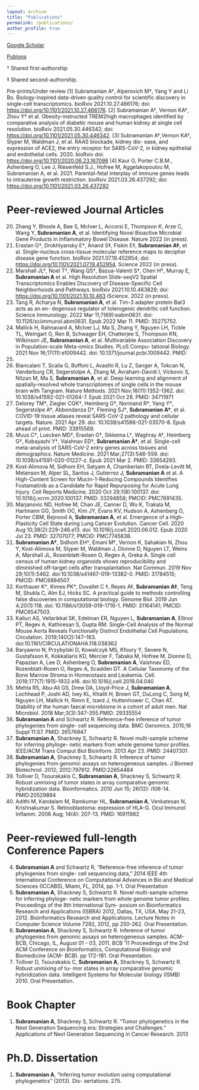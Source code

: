 ```yaml
---
layout: archive
title: "Publications"
permalink: /publications/
author_profile: true
---
```


[Google Scholar](https://scholar.google.com/citations?user=vZ3eqqIAAAAJ&hl=en)

[Publons](https://publons.com/author/1243523/ayshwarya-subramanian#profile)

† Shared first-authorship

‡ Shared second-authorship. 

Pre-prints/Under review
[1] Subramanian A†, Alperovich M†, Yang Y and Li Bo. Biology-inspired data-driven quality
control for scientific discovery in single-cell transcriptomics. bioRxiv 2021.10.27.466176; doi:
https://doi.org/10.1101/2021.10.27.466176.
[2] Subramanian A†, Vernon KA†, Zhou Y† et al. Obesity-instructed TREM2high macrophages
identified by comparative analysis of diabetic mouse and human kidney at single cell resolution.
bioRxiv 2021.05.30.446342; doi: https://doi.org/10.1101/2021.05.30.446342.
[3] Subramanian A†,Vernon KA†, Slyper M, Waldman J, et al. RAAS blockade, kidney dis-
ease, and expression of ACE2, the entry receptor for SARS-CoV-2, in kidney epithelial and
endothelial cells. 2020. bioRxiv doi: https://doi.org/10.1101/2020.06.23.167098
[4] Kaur G, Porter C.B.M., Ashenberg O, Lee J, Riesenfeld S.J., Hofree M, Aggelakopoulou M,
Subramanian A, et al. 2021. Parental-fetal interplay of immune genes leads to intrauterine
growth restriction. bioRxiv 2021.03.26.437292; doi: https://doi.org/10.1101/2021.03.26.437292



# Peer-reviewed Journal Articles
20. Zhang Y, Bhosle A, Bae S, McIver L, Accorsi E, Thompson K, Arze C, Wang Y, **Subramanian
A**, et al. Identifying Novel Bioactive Microbial Gene Products in Inflammatory Bowel Disease.
Nature 2022 (in press).
19. Eraslan G†, Drokhlyansky E†, Anand S‡, Fiskin E‡, **Subramanian A‡**, et al. Single-nucleus
cross-tissue molecular reference maps to decipher disease gene function. bioRxiv 2021.07.19.452954;
doi: https://doi.org/10.1101/2021.07.19.452954. Science 2022 (in press).
18. Marshall JL†, Noel T†, Wang QS†, Bazua-Valenti S†, Chen H†, Murray E, **Subramanian A** et
al. High Resolution Slide-seqV2 Spatial Transcriptomics Enables Discovery of Disease-Specific
Cell Neighborhoods and Pathways. bioRxiv 2021.10.10.463829; doi: https://doi.org/10.1101/2021.10.10.463
iScience. 2022 (in press).
17. Tang R, Acharya N, **Subramanian A**, et al. Tim-3 adapter protein Bat3 acts as an en-
dogenous regulator of tolerogenic dendritic cell function. Science Immunology. 2022 Mar
11;7(69):eabm0631. doi: 10.1126/sciimmunol.abm0631. Epub 2022 Mar 11. PMID: 35275752.
16. Mallick H, Rahnavard A, McIver LJ, Ma S, Zhang Y, Nguyen LH, Tickle TL, Weingart G,
Ren B, Schwager EH, Chatterjee S, Thompson KN, Wilkinson JE, **Subramanian A**, et al.
Multivariable Association Discovery in Population-scale Meta-omics Studies. PLoS Compu-
tational Biology. 2021 Nov 16;17(11):e1009442. doi: 10.1371/journal.pcbi.1009442. PMID:
34784344.
15. Biancalani T, Scalia G, Buffoni L, Avasthi R, Lu Z, Sanger A, Tokcan N, Vanderburg CR,
Segerstolpe A, Zhang M, Avraham-Davidi I, Vickovic S, Nitzan M, Ma S, **Subramanian A**,
et al. Deep learning and alignment of spatially-resolved whole transcriptomes of single cells
in the mouse brain with Tangram. Nature Methods. 2021 Nov;18(11):1352-1362. doi:
10.1038/s41592-021-01264-7. Epub 2021 Oct 28. PMID: 34711971
14. Delorey TM†, Ziegler CGK†, Heimberg G†, Normand R†, Yang Y†, Segerstolpe A†, Abbondanza
D†, Fleming SJ†, **Subramanian A†**, et al. COVID-19 tissue atlases reveal SARS-CoV-2
pathology and cellular targets. Nature. 2021 Apr 29. doi: 10.1038/s41586-021-03570-8. Epub
ahead of print. PMID: 33915569.
13. Muus C†, Luecken MD†, Eraslan G†, Sikkema L†, Waghray A†, Heimberg G†, Kobayashi
Y†, Vaishnav ED†, **Subramanian A†**, et al. Single-cell meta-analysis of SARS-CoV-2 entry
genes across tissues and demographics. Nature Medicine. 2021 Mar;27(3):546-559. doi:
10.1038/s41591-020-01227-z. Epub 2021 Mar 2. PMID: 33654293.
12. Kost-Alimova M, Sidhom EH, Satyam A, Chamberlain BT, Dvela-Levitt M, Melanson M, Alper
SL, Santos J, Gutierrez J, **Subramanian A** et al. A High-Content Screen for Mucin-1-Reducing
Compounds Identifies Fostamatinib as a Candidate for Rapid Repurposing for Acute Lung
Injury. Cell Reports Medicine. 2020 Oct 29;1(8):100137. doi: 10.1016/j.xcrm.2020.100137.
PMID: 33294858; PMCID: PMC7691435.
11. Marjanovic ND, Hofree M, Chan JE, Canner D, Wu K, Trakala M, Hartmann GG, Smith OC,
Kim JY, Evans KV, Hudson A, Ashenberg O, Porter CBM, Bejnood A, **Subramanian A**,
et al. Emergence of a High-Plasticity Cell State during Lung Cancer Evolution. Cancer Cell.
2020 Aug 10;38(2):229-246.e13. doi: 10.1016/j.ccell.2020.06.012. Epub 2020 Jul 23. PMID:
32707077; PMCID: PMC7745838.
10. **Subramanian A†**, Sidhom EH†, Emani M†, Vernon K, Sahakian N, Zhou Y, Kost-Alimova M, Slyper M, Waldman J, Dionne D, Nguyen LT, Weins A, Marshall JL, Rosenblatt-Rosen O, Regev A, Greka A. Single cell census of human kidney organoids shows reproducibility and diminished off-target cells after transplantation. Nat Commun. 2019 Nov 29;10(1):5462. doi:10.1038/s41467-019-13382-0. PMID: 31784515; PMCID: PMC6884507.
9. Korthauer K†, Kimes PK†, Duvallet C ‡, Reyes A‡, **Subramanian A‡**, Teng M, Shukla C, Alm EJ, Hicks SC. A practical guide to methods controlling false discoveries in computational biology. Genome Biol. 2019 Jun 4;20(1):118. doi: 10.1186/s13059-019-1716-1. PMID: 31164141; PMCID: PMC6547503.
8. Kalluri AS, Vellarikkal SK, Edelman ER, Nguyen L, **Subramanian A**, Ellinor PT, Regev A, Kathiresan S, Gupta RM. Single-Cell Analysis of the Normal Mouse Aorta Reveals Functionally Distinct Endothelial Cell Populations. Circulation. 2019;140(2):147–163. doi:10.1161/CIRCULATIONAHA.118.038362
7. Baryawno N, Przybylski D, Kowalczyk MS, Kfoury Y, Severe N, Gustafsson K, Kokkaliaris KD, Mercier F, Tabaka M, Hofree M, Dionne D, Papazian A, Lee D, Ashenberg O, **Subramanian A**, Vaishnav ED, Rozenblatt-Rosen O, Regev A, Scadden DT. A Cellular Taxonomy of the Bone Marrow Stroma in Homeostasis and Leukemia. Cell. 2019;177(7):1915–1932.e16. doi:10.1016/j.cell.2019.04.040
6. Mehta RS, Abu-Ali GS, Drew DA, Lloyd-Price J, **Subramanian A**, Lochhead P, Joshi AD, Ivey KL, Khalili H, Brown GT, DuLong C, Song M, Nguyen LH, Mallick H, Rimm E, Izard J, Huttenhower C, Chan AT. Stability of the human faecal microbiome in a cohort of adult men. Nat Microbiol. 2018 Mar;3(3):347-355.PMID: 29335554
5. **Subramanian A** and Schwartz R. Reference-free inference of tumor phylogenies from single- cell sequencing data. BMC Genomics. 2015;16 Suppl 11:S7. PMID: 26576947
4. **Subramanian A**, Shackney S, Schwartz R. Novel multi-sample scheme for inferring phyloge- netic markers from whole genome tumor profiles. IEEE/ACM Trans Comput Biol Bioinform. 2013 Apr 23. PMID: 24407301
3. **Subramanian A**, Shackney S, Schwartz R. Inference of tumor phylogenies from genomic assays on heterogeneous samples. J Biomed Biotechnol. 2012; 2012:797812. PMID:22654484
2. Tolliver D, Tsourakakis C, **Subramanian A**, Shackney S, Schwartz R. Robust unmixing of tumor states in array comparative genomic hybridization data. Bioinformatics. 2010 Jun 15; 26(12): i106-14. PMID:20529894
1. Adithi M, Kandalam M, Ramkumar HL, **Subramanian A**, Venkatesan N, Krishnakumar S. Retinoblastoma: expression of HLA-G. Ocul Immunol Inflamm. 2006 Aug; 14(4): 207-13. PMID: 16911982

# Peer-reviewed full-length Conference Papers
4. **Subramanian A** and Schwartz R, “Reference-free inference of tumor phylogenies from single- cell sequencing data,” 2014 IEEE 4th International Conference on Computational Advances in Bio and Medical Sciences (ICCABS), Miami, FL, 2014, pp. 1-1. Oral Presentation
3. **Subramanian A**, Shackney S, Schwartz R. Novel multi-sample scheme for inferring phyloge- netic markers from whole genome tumor profiles. Proceedings of the 8th International Sym- posium on Bioinformatics Research and Applications (ISBRA) 2012, Dallas, TX, USA, May 21-23, 2012. Bioinformatics Research and Applications. Lecture Notes in Computer Science Volume 7292, 2012, pp 250-262. Oral Presentation.
2. **Subramanian A**, Shackney S, Schwartz R. Inference of tumor phylogenies from genomic assays on heterogeneous samples. ACM-BCB, Chicago, IL, August 01 - 03, 2011. BCB ’11 Proceedings of the 2nd ACM Conference on Bioinformatics, Computational Biology and Biomedicine (ACM- BCB). pp 172-181. Oral Presentation.
1. Tolliver D, Tsourakakis C, **Subramanian A**, Shackney S, Schwartz R. Robust unmixing of tu- mor states in array comparative genomic hybridization data. Intelligent Systems for Molecular biology (ISMB) 2010. Oral Presentation.

# Book Chapter
1. **Subramanian A**, Shackney S, Schwartz R. “Tumor phylogenetics in the Next Generation Sequencing era: Strategies and Challenges.” Applications of Next Generation Sequencing in Cancer Research. 2013

# Ph.D. Dissertation
1. **Subramanian A**, “Inferring tumor evolution using computational phylogenetics” (2013). Dis-
sertations. 275.
